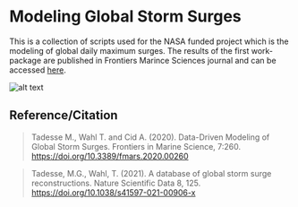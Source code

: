 # Modeling Global Storm Surges

This is a collection of scripts used for the NASA funded project which is the modeling of global daily maximum surges.
The results of the first work-package are published in Frontiers Marince Sciences journal and can be accessed [here](https://www.frontiersin.org/articles/10.3389/fmars.2020.00260/full).

![alt text](https://www.frontiersin.org/files/Articles/512653/fmars-07-00260-HTML/image_m/fmars-07-00260-g002.jpg)

##  Reference/Citation

> Tadesse M., Wahl T. and Cid A. (2020). Data-Driven Modeling of Global Storm Surges. Frontiers in Marine Science, 7:260. https://doi.org/10.3389/fmars.2020.00260

> Tadesse, M.G., Wahl, T. (2021). A database of global storm surge reconstructions. Nature Scientific Data 8, 125. https://doi.org/10.1038/s41597-021-00906-x 
